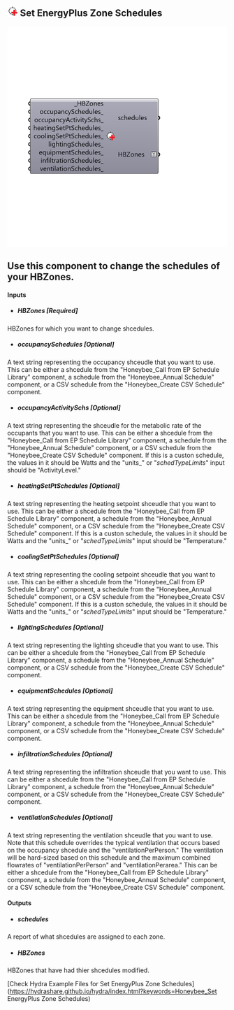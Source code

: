## ![](../../images/icons/Set_EnergyPlus_Zone_Schedules.png) Set EnergyPlus Zone Schedules

![](../../images/components/Set_EnergyPlus_Zone_Schedules.png)

Use this component to change the schedules of your HBZones.
 -
 

#### Inputs
* ##### HBZones [Required]
HBZones for which you want to change shcedules.
* ##### occupancySchedules [Optional]
A text string representing the occupancy shceudle that you want to use.  This can be either a shcedule from the "Honeybee_Call from EP Schedule Library" component, a schedule from the "Honeybee_Annual Schedule" component, or a CSV schedule from the "Honeybee_Create CSV Schedule" component.
* ##### occupancyActivitySchs [Optional]
A text string representing the shceudle for the metabolic rate of the occupants that you want to use.  This can be either a shcedule from the "Honeybee_Call from EP Schedule Library" component, a schedule from the "Honeybee_Annual Schedule" component, or a CSV schedule from the "Honeybee_Create CSV Schedule" component. If this is a custon schedule, the values in it should be Watts and the "units_" or "_schedTypeLimits_" input should be "ActivityLevel."
* ##### heatingSetPtSchedules [Optional]
A text string representing the heating setpoint shceudle that you want to use.  This can be either a shcedule from the "Honeybee_Call from EP Schedule Library" component, a schedule from the "Honeybee_Annual Schedule" component, or a CSV schedule from the "Honeybee_Create CSV Schedule" component.  If this is a custon schedule, the values in it should be Watts and the "units_" or "_schedTypeLimits_" input should be "Temperature."
* ##### coolingSetPtSchedules [Optional]
A text string representing the cooling setpoint shceudle that you want to use.  This can be either a shcedule from the "Honeybee_Call from EP Schedule Library" component, a schedule from the "Honeybee_Annual Schedule" component, or a CSV schedule from the "Honeybee_Create CSV Schedule" component.  If this is a custon schedule, the values in it should be Watts and the "units_" or "_schedTypeLimits_" input should be "Temperature."
* ##### lightingSchedules [Optional]
A text string representing the lighting shceudle that you want to use.  This can be either a shcedule from the "Honeybee_Call from EP Schedule Library" component, a schedule from the "Honeybee_Annual Schedule" component, or a CSV schedule from the "Honeybee_Create CSV Schedule" component.
* ##### equipmentSchedules [Optional]
A text string representing the equipment shceudle that you want to use.  This can be either a shcedule from the "Honeybee_Call from EP Schedule Library" component, a schedule from the "Honeybee_Annual Schedule" component, or a CSV schedule from the "Honeybee_Create CSV Schedule" component.
* ##### infiltrationSchedules [Optional]
A text string representing the infiltration shceudle that you want to use.  This can be either a shcedule from the "Honeybee_Call from EP Schedule Library" component, a schedule from the "Honeybee_Annual Schedule" component, or a CSV schedule from the "Honeybee_Create CSV Schedule" component.
* ##### ventilationSchedules [Optional]
A text string representing the ventilation shceudle that you want to use.  Note that this schedule overrides the typical ventilation that occurs based on the occupancy shcedule and the "ventilationPerPerson."  The ventilation will be hard-sized based on this schedule and the maximum combined flowrates of "ventilationPerPerson" and "ventilationPerarea."  This can be either a shcedule from the "Honeybee_Call from EP Schedule Library" component, a schedule from the "Honeybee_Annual Schedule" component, or a CSV schedule from the "Honeybee_Create CSV Schedule" component.

#### Outputs
* ##### schedules
A report of what shcedules are assigned to each zone.
* ##### HBZones
HBZones that have had thier shcedules modified.


[Check Hydra Example Files for Set EnergyPlus Zone Schedules](https://hydrashare.github.io/hydra/index.html?keywords=Honeybee_Set EnergyPlus Zone Schedules)